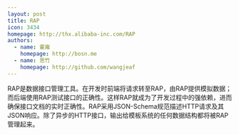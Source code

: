 ```yaml
---
layout: post
title: RAP
icon: 3434
homepage: http://thx.alibaba-inc.com/RAP
authors:
  - name: 霍雍
    homepage: http://bosn.me
  - name: 思竹
    homepage: http://github.com/wangjeaf
---
```


RAP是数据接口管理工具。在开发时前端将请求转至RAP，由RAP提供模拟数据；而后端使用RAP测试接口的正确性。这样RAP就成为了开发过程中的强依赖，进而确保接口文档的实时正确性。RAP采用JSON-Schema规范描述HTTP请求及其JSON响应。除了异步的HTTP接口，输出给模板系统的任何数据结构都将被RAP管理起来。
